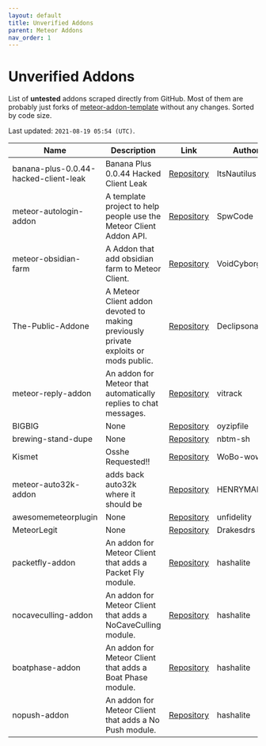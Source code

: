 ```yaml
---
layout: default
title: Unverified Addons
parent: Meteor Addons
nav_order: 1
---
```


<!-- START doctoc -->
<!-- END doctoc -->

# Unverified Addons
List of **untested** addons scraped directly from GitHub. Most of them are probably just forks of [meteor-addon-template](https://github.com/MeteorDevelopment/meteor-addon-template) without any changes. Sorted by code size.

Last updated: `2021-08-19 05:54 (UTC)`.

| Name | Description | Link | Authors |
| --- | --- | --- | --- |
| banana-plus-0.0.44-hacked-client-leak | Banana Plus 0.0.44 Hacked Client Leak | [Repository](https://github.com/ItsNautilus/banana-plus-0.0.44-hacked-client-leak) | ItsNautilus |
| meteor-autologin-addon | A template project to help people use the Meteor Client Addon API. | [Repository](https://github.com/SpwCode/meteor-autologin-addon) | SpwCode |
| meteor-obsidian-farm | A Addon that add obsidian farm to Meteor Client. | [Repository](https://github.com/VoidCyborg/meteor-obsidian-farm) | VoidCyborg |
| The-Public-Addone | A Meteor Client addon devoted to making previously private exploits or mods public. | [Repository](https://github.com/Declipsonator/The-Public-Addone) | Declipsonator |
| meteor-reply-addon | An addon for Meteor that automatically replies to chat messages. | [Repository](https://github.com/vitrack/meteor-reply-addon) | vitrack |
| BIGBIG | None | [Repository](https://github.com/oyzipfile/BIGBIG) | oyzipfile |
| brewing-stand-dupe | None | [Repository](https://github.com/nbtm-sh/brewing-stand-dupe) | nbtm-sh |
| Kismet | Osshe Requested!! | [Repository](https://github.com/WoBo-wow/Kismet) | WoBo-wow |
| meteor-auto32k-addon | adds back auto32k where it should be | [Repository](https://github.com/HENRYMARTIN5/meteor-auto32k-addon) | HENRYMARTIN5 |
| awesomemeteorplugin | None | [Repository](https://github.com/unfidelity/awesomemeteorplugin) | unfidelity |
| MeteorLegit | None | [Repository](https://github.com/Drakesdrs/MeteorLegit) | Drakesdrs |
| packetfly-addon | An addon for Meteor Client that adds a Packet Fly module. | [Repository](https://github.com/hashalite/packetfly-addon) | hashalite |
| nocaveculling-addon | An addon for Meteor Client that adds a NoCaveCulling module. | [Repository](https://github.com/hashalite/nocaveculling-addon) | hashalite |
| boatphase-addon | An addon for Meteor Client that adds a Boat Phase module. | [Repository](https://github.com/hashalite/boatphase-addon) | hashalite |
| nopush-addon | An addon for Meteor Client that adds a No Push module. | [Repository](https://github.com/hashalite/nopush-addon) | hashalite |
